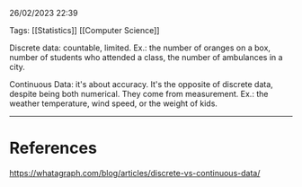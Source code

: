 26/02/2023 22:39

Tags: [[Statistics]] [[Computer Science]]

Discrete data: countable, limited. Ex.: the number of oranges on a box, number of students who attended a class, the number of ambulances in a city.

Continuous Data: it's about accuracy. It's the opposite of discrete data, despite being both numerical. They come from measurement. Ex.: the weather temperature, wind speed, or the weight of kids.

---
# References

https://whatagraph.com/blog/articles/discrete-vs-continuous-data/